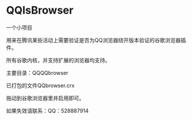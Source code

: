 # QQIsBrowser

一个小项目

用来在腾讯某些活动上需要验证是否为QQ浏览器绕开版本验证的谷歌浏览器插件。

所有谷歌内核，并支持扩展的浏览器均支持。

主要目录：QQQQbrowser

已打包的文件QQbrowser.crx

拖动到谷歌浏览器里并启用即可。

如果失效请联系：QQ：528887914
